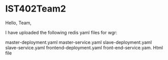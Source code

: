 # IST402Team2

Hello, Team,

I have uploaded the following redis yaml files for wgr:

master-deployment.yaml
master-service.yaml
slave-deployment.yaml
slave-service.yaml
frontend-deployment.yaml
front-end-service.yam.
Html file
